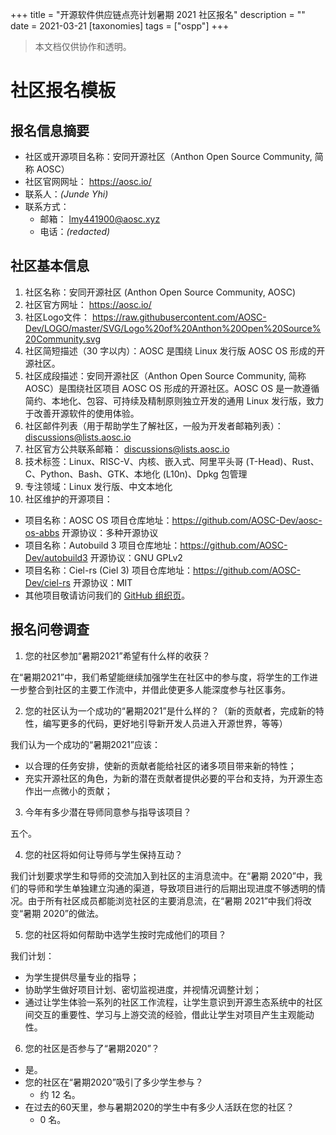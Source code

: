 +++
title = "开源软件供应链点亮计划暑期 2021 社区报名"
description = ""
date = 2021-03-21
[taxonomies]
tags = ["ospp"]
+++

> 本文档仅供协作和透明。

# 社区报名模板

## 报名信息摘要

- 社区或开源项目名称：安同开源社区（Anthon Open Source Community, 简称 AOSC）
- 社区官网网址： https://aosc.io/
- 联系人：_(Junde Yhi)_
- 联系方式：
  - 邮箱： lmy441900@aosc.xyz
  - 电话：_(redacted)_

## 社区基本信息

1. 社区名称：安同开源社区 (Anthon Open Source Community, AOSC)
2. 社区官方网址： https://aosc.io/
3. 社区Logo文件： https://raw.githubusercontent.com/AOSC-Dev/LOGO/master/SVG/Logo%20of%20Anthon%20Open%20Source%20Community.svg
4. 社区简短描述（30 字以内）：AOSC 是围绕 Linux 发行版 AOSC OS 形成的开源社区。
5. 社区成段描述：安同开源社区（Anthon Open Source Community, 简称 AOSC）是围绕社区项目 AOSC OS 形成的开源社区。AOSC OS 是一款遵循简约、本地化、包容、可持续及精制原则独立开发的通用 Linux 发行版，致力于改善开源软件的使用体验。
6. 社区邮件列表（用于帮助学生了解社区，一般为开发者邮箱列表）： discussions@lists.aosc.io
7. 社区官方公共联系邮箱： discussions@lists.aosc.io
8. 技术标签：Linux、RISC-V、内核、嵌入式、阿里平头哥 (T-Head)、Rust、C、Python、Bash、GTK、本地化 (L10n)、Dpkg 包管理
9. 专注领域：Linux 发行版、中文本地化
10. 社区维护的开源项目：
  - 项目名称：AOSC OS
    项目仓库地址：https://github.com/AOSC-Dev/aosc-os-abbs
    开源协议：多种开源协议
  - 项目名称：Autobuild 3
    项目仓库地址：https://github.com/AOSC-Dev/autobuild3
    开源协议：GNU GPLv2
  - 项目名称：Ciel-rs (Ciel 3)
    项目仓库地址：https://github.com/AOSC-Dev/ciel-rs
    开源协议：MIT
  - 其他项目敬请访问我们的 [GitHub 组织页](https://github.com/AOSC-Dev/)。

## 报名问卷调查

1. 您的社区参加“暑期2021”希望有什么样的收获？


在“暑期2021”中，我们希望能继续加强学生在社区中的参与度，将学生的工作进一步整合到社区的主要工作流中，并借此使更多人能深度参与社区事务。

2. 您的社区认为一个成功的“暑期2021”是什么样的？（新的贡献者，完成新的特性，编写更多的代码，更好地引导新开发人员进入开源世界，等等）

我们认为一个成功的“暑期2021”应该：

- 以合理的任务安排，使新的贡献者能给社区的诸多项目带来新的特性；
- 充实开源社区的角色，为新的潜在贡献者提供必要的平台和支持，为开源生态作出一点微小的贡献；

3. 今年有多少潜在导师同意参与指导该项目？

五个。

4. 您的社区将如何让导师与学生保持互动？

我们计划要求学生和导师的交流加入到社区的主消息流中。在“暑期 2020”中，我们的导师和学生单独建立沟通的渠道，导致项目进行的后期出现进度不够透明的情况。由于所有社区成员都能浏览社区的主要消息流，在“暑期 2021”中我们将改变“暑期 2020”的做法。

5. 您的社区将如何帮助中选学生按时完成他们的项目？

我们计划：

- 为学生提供尽量专业的指导；
- 协助学生做好项目计划、密切监视进度，并视情况调整计划；
- 通过让学生体验一系列的社区工作流程，让学生意识到开源生态系统中的社区间交互的重要性、学习与上游交流的经验，借此让学生对项目产生主观能动性。

6. 您的社区是否参与了“暑期2020”？
  - 是。
  - 您的社区在“暑期2020”吸引了多少学生参与？
    - 约 12 名。
  - 在过去的60天里，参与暑期2020的学生中有多少人活跃在您的社区？
    - 0 名。
